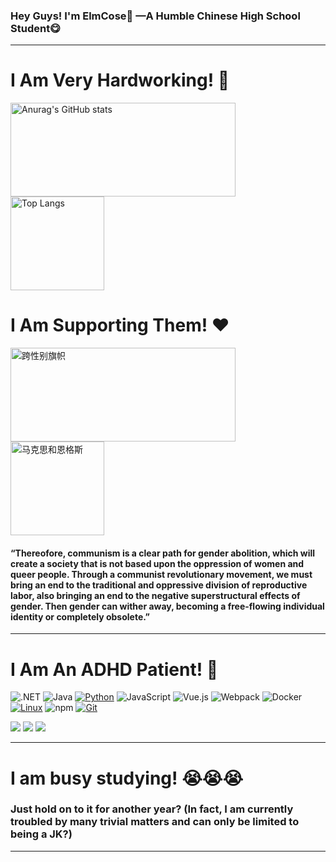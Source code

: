 ### Hey Guys!  I'm ElmCose👋  —A Humble Chinese High School Student😋

---

# I Am Very Hardworking! :muscle:

<p align="left">
  <img src="https://github-readme-stats.vercel.app/api?username=DiodeCN&show_icons=true&theme=transparent" alt="Anurag's GitHub stats" style="height:150px;width:360px;"/>
  <img src="https://github-readme-stats.vercel.app/api/top-langs/?username=DiodeCN&layout=compact&theme=transparent" alt="Top Langs" style="height:150px;"/>
  <br />
</p>

# I Am Supporting Them! ❤️️

<p align="left">
    <a href="https://src.diodecn.cn/transgender_flag.jpg" title="跨性别旗帜">
    <img src="https://src.diodecn.cn/transgender_flag.jpg" alt="跨性别旗帜" title="跨性别旗帜"  style="height:150px;width:360px;" />
    </a>
    <a href="https://src.diodecn.cn/Marx_and_Engels.jpg" title="马克思和恩格斯">
    <img src="https://src.diodecn.cn/Marx_and_Engels.jpg" alt="马克思和恩格斯" title="马克思和恩格斯" style="height:150px;" />
  </a>
  <br>
  
</p>



#### “Thereofore, communism is a clear path for gender abolition, which will create a society that is not based upon the oppression of women and queer people. Through a communist revolutionary movement, we must bring an end to the traditional and oppressive division of reproductive labor, also bringing an end to the negative superstructural effects of gender. Then gender can wither away, becoming a free-flowing individual identity or completely obsolete.”

---

# I Am An ADHD Patient! 🥹
![.NET](https://img.shields.io/badge/.NET-512BD4?style=flat-square&logo=C-Sharp&logoColor=ffffff)
![Java](https://img.shields.io/badge/-Java-007396?style=flat-square&logo=java&logoColor=ffffff)
[![Python](https://img.shields.io/badge/-Python-3776AB?style=flat-square&logo=python&logoColor=ffffff)](https://www.python.org/)
![JavaScript](https://img.shields.io/badge/JavaScript-F7DF1E?style=flat-square&logo=JavaScript&logoColor=ffffff)
![Vue.js](https://img.shields.io/badge/-Vue.js-4FC08D?style=flat-square&logo=Vue.js&logoColor=ffffff)
![Webpack](https://img.shields.io/badge/-Webpack-8DD6F9?style=flat-square&logo=webpack&logoColor=ffffff)
![Docker](https://img.shields.io/badge/Docker-2496ED?style=flat-square&logo=docker&logoColor=ffffff)
[![Linux](https://img.shields.io/badge/-Linux-333333?style=flat-square&logo=linux&logoColor=white)](https://www.linuxfoundation.org/)
![npm](https://img.shields.io/badge/-NPM-CB3837?style=flat-square&logo=npm&logoColor=white)
[![Git](https://img.shields.io/badge/-Git-f05032?style=flat-square&logo=git&logoColor=white)](https://git-scm.com/)

<img src="https://img.shields.io/badge/I%20Approval-AGPLv3-blue" /> 
<img src="https://img.shields.io/badge/I%20Enjoy-Gin-ff69b4" /> 
<img src="https://img.shields.io/badge/I%20Like-React-white" />

---

# I am busy studying! 😭😭😭
### Just hold on to it for another year? (In fact, I am currently troubled by many trivial matters and can only be limited to being a JK?)

---
